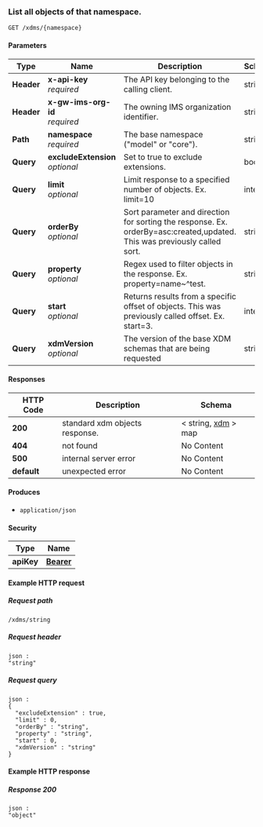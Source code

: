 
<a name="get_obects_in_namespace"></a>
### List all objects of that namespace.
```
GET /xdms/{namespace}
```


#### Parameters

|Type|Name|Description|Schema|
|---|---|---|---|
|**Header**|**x-api-key**  <br>*required*|The API key belonging to the calling client.|string|
|**Header**|**x-gw-ims-org-id**  <br>*required*|The owning IMS organization identifier.|string|
|**Path**|**namespace**  <br>*required*|The base namespace ("model" or "core").|string|
|**Query**|**excludeExtension**  <br>*optional*|Set to true to exclude extensions.|boolean|
|**Query**|**limit**  <br>*optional*|Limit response to a specified number of objects. Ex. limit=10|integer|
|**Query**|**orderBy**  <br>*optional*|Sort parameter and direction for sorting the response. Ex. orderBy=asc:created,updated. This was previously called sort.|string|
|**Query**|**property**  <br>*optional*|Regex used to filter objects in the response. Ex. property=name~^test.|string|
|**Query**|**start**  <br>*optional*|Returns results from a specific offset of objects. This was previously called offset. Ex. start=3.|integer|
|**Query**|**xdmVersion**  <br>*optional*|The version of the base XDM schemas that are being requested|string|


#### Responses

|HTTP Code|Description|Schema|
|---|---|---|
|**200**|standard xdm objects response.|< string, [xdm](../definitions/xdm.md#xdm) > map|
|**404**|not found|No Content|
|**500**|internal server error|No Content|
|**default**|unexpected error|No Content|


#### Produces

* `application/json`


#### Security

|Type|Name|
|---|---|
|**apiKey**|**[Bearer](security.md#bearer)**|


#### Example HTTP request

##### Request path
```
/xdms/string
```


##### Request header
```
json :
"string"
```


##### Request query
```
json :
{
  "excludeExtension" : true,
  "limit" : 0,
  "orderBy" : "string",
  "property" : "string",
  "start" : 0,
  "xdmVersion" : "string"
}
```


#### Example HTTP response

##### Response 200
```
json :
"object"
```



